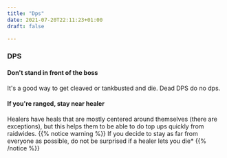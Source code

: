 ```yaml
---
title: "Dps"
date: 2021-07-20T22:11:23+01:00
draft: false

---
```


### DPS
#### Don't stand in front of the boss
It's a good way to get cleaved or tankbusted and die. Dead DPS do no dps.

#### If you're ranged, stay near healer
Healers have heals that are mostly centered around themselves (there are exceptions), but this helps them to be able to do top ups quickly from raidwides. 
{{% notice warning %}}
If you decide to stay as far from everyone as possible, do not be surprised if a healer lets you die*
{{% /notice %}}
